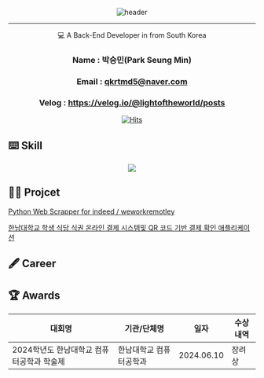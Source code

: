 <div align="center">

![header](https://capsule-render.vercel.app/api?type=waving&height=300&color=gradient&text=Welcome%20to%20SeungMin's%20GitHub%20🙋🏻‍♂️&fontSize=40&fontAlign=50&animation=fadeIn)

</div>

-----------------------------------------------------------------------------------------------------------------------------------------------------------------------------------

<div align="center">
💻 A Back-End Developer in from South Korea

### Name : 박승민(Park Seung Min)
### Email : qkrtmd5@naver.com
### Velog : https://velog.io/@lightoftheworld/posts


[![Hits](https://hits.seeyoufarm.com/api/count/incr/badge.svg?url=https%3A%2F%2Fgithub.com%2FLightandSaltt&count_bg=%233A7FFF&title_bg=%23606060&icon=&icon_color=%23E7E7E7&title=%F0%9F%91%80+Today+%2F+Total+&edge_flat=false)](https://hits.seeyoufarm.com)


</div>



⌨️  Skill
-----------------------------------------------------------------------------------------------------------------------------------------------------------------------------------

<p align="center">
  <a href="https://skillicons.dev">
    <img src="https://skillicons.dev/icons?i=git,js,linux,c,vim,py,fastapi,spring,java" />
  </a>
</p>

🤝🏻  Projcet
-----------------------------------------------------------------------------------------------------------------------------------------------------------------------------------
<a href="https://github.com/LightandSaltt/python_scrapper">Python Web Scrapper for indeed / weworkremotley</a>

<a href="https://github.com/LightandSaltt/2024_capstone_design_teamPioneer">한남대학교 학생 식당 식권 온라인 결제 시스템및
QR 코드 기반 결제 확인 애플리케이션</a>
</div>



🖋️ Career
------------------------------------------------------------------------------------------------------------------------------------------------------------------------------------





🏆 Awards
-----------------------------------------------------------------------------------------------------------------------------------------------------------------------------------
|대회명|기관/단체명|일자|수상내역|
|-----|---|---|---|
|2024학년도 한남대학교 컴퓨터공학과 학술제|한남대학교 컴퓨터공학과|2024.06.10|장려상|


